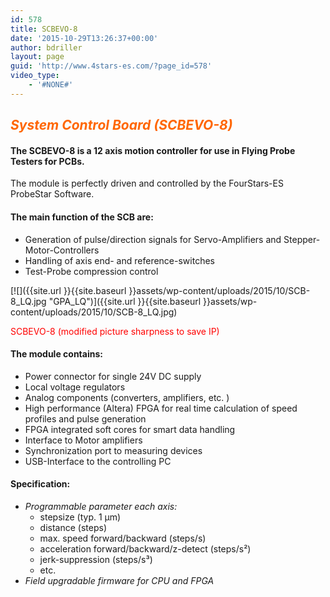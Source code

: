```yaml
---
id: 578
title: SCBEVO-8
date: '2015-10-29T13:26:37+00:00'
author: bdriller
layout: page
guid: 'http://www.4stars-es.com/?page_id=578'
video_type:
    - '#NONE#'
---
```


## <span style="color: #ff6600;">***System Control Board (SCBEVO-8)***</span>

#### The SCBEVO-8 is a 12 axis motion controller for use in Flying Probe Testers for PCBs.

The module is perfectly driven and controlled by the FourStars-ES ProbeStar Software.

#### **The main function of the SCB are:**

- Generation of pulse/direction signals for Servo-Amplifiers and Stepper-Motor-Controllers
- Handling of axis end- and reference-switches
- Test-Probe compression control

[![]({{site.url }}{{site.baseurl }}assets/wp-content/uploads/2015/10/SCB-8_LQ.jpg "GPA_LQ")]({{site.url }}{{site.baseurl }}assets/wp-content/uploads/2015/10/SCB-8_LQ.jpg)

<span style="color: #ff0000;"> SCBEVO-8 (modified picture sharpness to save IP)</span>

#### **The module contains:**

- Power connector for single 24V DC supply
- Local voltage regulators
- Analog components (converters, amplifiers, etc. )
- High performance (Altera) FPGA for real time calculation of speed profiles and pulse generation
- FPGA integrated soft cores for smart data handling
- Interface to Motor amplifiers
- Synchronization port to measuring devices
- USB-Interface to the controlling PC

#### **Specification:**

- *Programmable parameter each axis:*
    - stepsize (typ. 1 µm)
    - distance (steps)
    - max. speed forward/backward (steps/s)
    - acceleration forward/backward/z-detect (steps/s²)
    - jerk-suppression (steps/s³)
    - etc.
- *Field upgradable firmware for CPU and FPGA*
